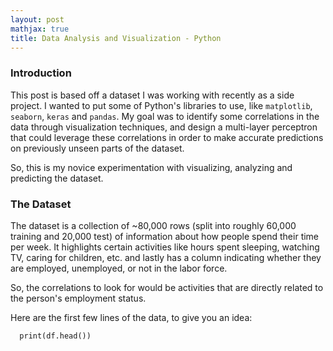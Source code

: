```yaml
---
layout: post
mathjax: true
title: Data Analysis and Visualization - Python
---
```

### Introduction
This post is based off a dataset I was working with recently as a side project. I wanted to put some of Python's
libraries to use, like ```matplotlib```, ```seaborn```, ```keras``` and ```pandas```. My goal was to identify some correlations
in the data through visualization techniques, and design a multi-layer perceptron that could leverage these correlations in order
to make accurate predictions on previously unseen parts of the dataset.

So, this is my novice experimentation with visualizing, analyzing and predicting the dataset.

### The Dataset
The dataset is a collection of ~80,000 rows (split into roughly 60,000 training and 20,000 test) of information about how 
people spend their time per week. It highlights certain activities like hours spent sleeping, watching TV, caring for children,
etc. and lastly has a column indicating whether they are employed, unemployed, or not in the labor force.

So, the correlations to look for would be activities that are directly related to the person's employment status.

Here are the first few lines of the data, to give you an idea:
```
  print(df.head())
  
  
```
